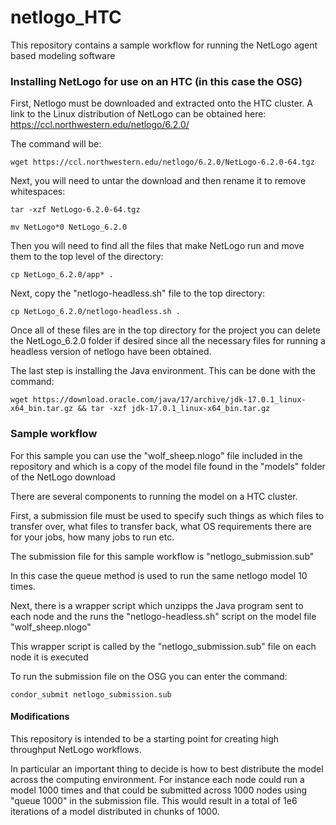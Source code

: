 # netlogo_HTC

This repository contains a sample workflow for running the NetLogo agent based modeling software

### Installing NetLogo for use on an HTC (in this case the OSG)

First, Netlogo must be downloaded and extracted onto the HTC cluster. A link to the Linux distribution of NetLogo can be obtained here: https://ccl.northwestern.edu/netlogo/6.2.0/

The command will be:

```
wget https://ccl.northwestern.edu/netlogo/6.2.0/NetLogo-6.2.0-64.tgz
```

Next, you will need to untar the download and then rename it to remove whitespaces:

```
tar -xzf NetLogo-6.2.0-64.tgz
```
```
mv NetLogo*0 NetLogo_6.2.0
```
Then you will need to find all the files that make NetLogo run and move them to the top level of the directory:

```
cp NetLogo_6.2.0/app* .
```

Next, copy the "netlogo-headless.sh" file to the top directory:

```
cp NetLogo_6.2.0/netlogo-headless.sh .
```

Once all of these files are in the top directory for the project you can delete the NetLogo_6.2.0 folder if desired since all the necessary files for running a headless version of netlogo have been obtained.

The last step is installing the Java environment. This can be done with the command:

```
wget https://download.oracle.com/java/17/archive/jdk-17.0.1_linux-x64_bin.tar.gz && tar -xzf jdk-17.0.1_linux-x64_bin.tar.gz
```

### Sample workflow

For this sample you can use the "wolf_sheep.nlogo" file included in the repository and which is a copy of the model file found in the "models" folder of the NetLogo download

There are several components to running the model on a HTC cluster.

First, a submission file must be used to specify such things as which files to transfer over, what files to transfer back, what OS requirements there are for your jobs, how many jobs to run etc.

The submission file for this sample workflow is "netlogo_submission.sub"

In this	case the queue method is used to run the same netlogo model 10 times.


Next, there is a wrapper script which unzipps the Java program sent to each node and the runs the "netlogo-headless.sh" script on the model file "wolf_sheep.nlogo"

This wrapper script is called by the "netlogo_submission.sub" file on each node it is executed

To run the submission file on the OSG you can enter the command:
```
condor_submit netlogo_submission.sub
```

#### Modifications

This repository is intended to be a starting point for creating high throughput NetLogo workflows.

In particular an important thing to decide is how to best distribute the model across the computing environment. For instance each node could run a model 1000 times and that could be submitted across 1000 nodes using "queue 1000" in the submission file. This would result in a total of 1e6 iterations of a model distributed in chunks of 1000.


